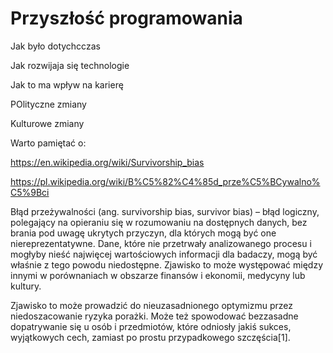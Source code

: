 # Przyszłość programowania

Jak było dotychcczas

Jak rozwijaja się technologie

Jak to ma wpływ na karierę

POlityczne zmiany

Kulturowe zmiany


Warto pamiętać o:

https://en.wikipedia.org/wiki/Survivorship_bias

https://pl.wikipedia.org/wiki/B%C5%82%C4%85d_prze%C5%BCywalno%C5%9Bci


Błąd przeżywalności (ang. survivorship bias, survivor bias) 
– błąd logiczny, polegający na opieraniu się w rozumowaniu na dostępnych danych, 
bez brania pod uwagę ukrytych przyczyn, dla których mogą być one niereprezentatywne. 
Dane, które nie przetrwały analizowanego procesu i mogłyby nieść najwięcej wartościowych informacji dla badaczy, 
mogą być właśnie z tego powodu niedostępne. Zjawisko to może występować między innymi w porównaniach w obszarze finansów i ekonomii, medycyny lub kultury.

Zjawisko to może prowadzić do nieuzasadnionego optymizmu przez niedoszacowanie ryzyka porażki. Może też spowodować bezzasadne dopatrywanie się u osób i przedmiotów, które odniosły jakiś sukces, wyjątkowych cech, zamiast po prostu przypadkowego szczęścia[1]. 



